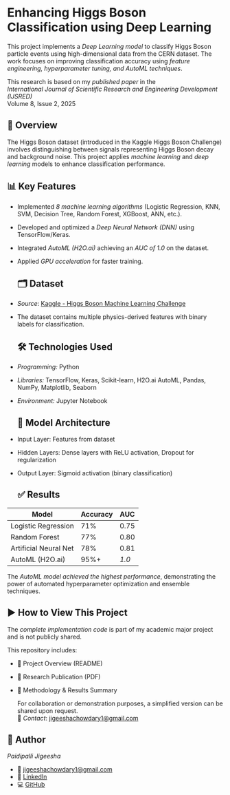 # Enhancing Higgs Boson Classification using Deep Learning  

This project implements a *Deep Learning model* to classify Higgs Boson particle events using high-dimensional data from the CERN dataset. The work focuses on improving classification accuracy using *feature engineering, hyperparameter tuning, and AutoML techniques*.  

This research is based on my *published paper* in the  
*International Journal of Scientific Research and Engineering Development (IJSRED)*  
Volume 8, Issue 2, 2025  


## 📌 Overview
The Higgs Boson dataset (introduced in the Kaggle Higgs Boson Challenge) involves distinguishing between signals representing Higgs Boson decay and background noise. This project applies *machine learning* and *deep learning* models to enhance classification performance.


## 📊 Key Features
- Implemented *8 machine learning algorithms* (Logistic Regression, KNN, SVM, Decision Tree, Random Forest, XGBoost, ANN, etc.).  
- Developed and optimized a *Deep Neural Network (DNN)* using TensorFlow/Keras.  
- Integrated *AutoML (H2O.ai)* achieving an *AUC of 1.0* on the dataset.  
- Applied *GPU acceleration* for faster training.

  ## 🗂️ Dataset
- *Source*: [Kaggle - Higgs Boson Machine Learning Challenge](https://www.kaggle.com/c/higgs-boson)  
- The dataset contains multiple physics-derived features with binary labels for classification.


  ## 🛠️ Technologies Used
- *Programming:* Python  
- *Libraries:* TensorFlow, Keras, Scikit-learn, H2O.ai AutoML, Pandas, NumPy, Matplotlib, Seaborn  
- *Environment:* Jupyter Notebook


  ## 🧠 Model Architecture
- Input Layer: Features from dataset  
- Hidden Layers: Dense layers with ReLU activation, Dropout for regularization  
- Output Layer: Sigmoid activation (binary classification)


  ## ✅ Results
| Model                  | Accuracy | AUC  |
|------------------------|----------|------|
| Logistic Regression    | 71%      | 0.75 |
| Random Forest          | 77%      | 0.80 |
| Artificial Neural Net  | 78%      | 0.81 |
| AutoML (H2O.ai)        | 95%+     | *1.0* |

The *AutoML model achieved the highest performance*, demonstrating the power of automated hyperparameter optimization and ensemble techniques.


## ▶️ How to View This Project
The *complete implementation code* is part of my academic major project and is not publicly shared.  

This repository includes:
- 📄 Project Overview (README)  
- 📑 Research Publication (PDF)  
- 📝 Methodology & Results Summary


  For collaboration or demonstration purposes, a simplified version can be shared upon request.  
📧 *Contact*: jigeeshachowdary1@gmail.com  


## 👤 Author
*Paidipalli Jigeesha*  
- 📧 [jigeeshachowdary1@gmail.com](mailto:jigeeshachowdary1@gmail.com)  
- 🔗 [LinkedIn](https://linkedin.com/in/jigeesha-chowdary-98492a25b)  
- 💻 [GitHub](https://github.com/Jigeeshapaidipalli)
